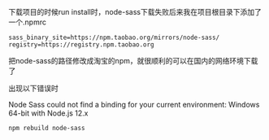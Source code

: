 下载项目的时候run install时，node-sass下载失败后来我在项目根目录下添加了一个.npmrc

```
sass_binary_site=https://npm.taobao.org/mirrors/node-sass/
registry=https://registry.npm.taobao.org
```

把node-sass的路径修改成淘宝的npm，就很顺利的可以在国内的网络环境下载了



出现以下错误时

Node Sass could not find a binding for your current environment: Windows 64-bit with Node.js 12.x

```
npm rebuild node-sass
```

